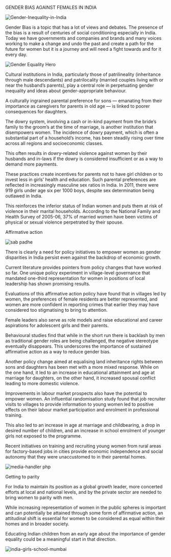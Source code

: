 GENDER BIAS AGAINST FEMALES IN INDIA

![Gender-Inequality-in-India](https://user-images.githubusercontent.com/94577003/144219734-29cbd25c-5efa-4320-b930-e02b672ab20d.jpg)

Gender Bias is a topic that has a lot of views and debates. The presence of the bias is a result of centuries of social conditioning especially in India.
Today we have governments and companies and brands and many voices working to make a change and undo the past and create a path for the future for women but it is a journey and will need a fight towards and for it every day.


![Gender Equality Hero](https://user-images.githubusercontent.com/94577003/144219840-c4387773-054b-4867-96c1-51d0b2d6ad79.jpg)

 
Cultural institutions in India, particularly those of patrilineality (inheritance through male descendants) and patrilocality (married couples living with or near the husband’s parents), play a central role in perpetuating gender inequality and ideas about gender-appropriate behaviour.
 
A culturally ingrained parental preference for sons — emanating from their importance as caregivers for parents in old age — is linked to poorer consequences for daughters.
 
The dowry system, involving a cash or in-kind payment from the bride’s family to the groom’s at the time of marriage, is another institution that disempowers women. The incidence of dowry payment, which is often a substantial part of a household’s income, has been steadily rising over time across all regions and socioeconomic classes.
 
This often results in dowry-related violence against women by their husbands and in-laws if the dowry is considered insufficient or as a way to demand more payments.
 
These practices create incentives for parents not to have girl children or to invest less in girls’ health and education. Such parental preferences are reflected in increasingly masculine sex ratios in India. In 2011, there were 919 girls under age six per 1000 boys, despite sex determination being outlawed in India.
 
This reinforces the inferior status of Indian women and puts them at risk of violence in their marital households. According to the National Family and Health Survey of 2005-06, 37% of married women have been victims of physical or sexual violence perpetrated by their spouse.

Affirmative action

![sab padhe](https://user-images.githubusercontent.com/94577003/144219914-70417c60-1184-4747-92c8-c15879d42d94.jpg)

 
There is clearly a need for policy initiatives to empower women as gender disparities in India persist even against the backdrop of economic growth.
 
Current literature provides pointers from policy changes that have worked so far. One unique policy experiment in village-level governance that mandated one-third representation for women in positions of local leadership has shown promising results.
 
Evaluations of this affirmative action policy have found that in villages led by women, the preferences of female residents are better represented, and women are more confident in reporting crimes that earlier they may have considered too stigmatising to bring to attention.
 
Female leaders also serve as role models and raise educational and career aspirations for adolescent girls and their parents.
 
Behavioural studies find that while in the short run there is backlash by men as traditional gender roles are being challenged, the negative stereotype eventually disappears. This underscores the importance of sustained affirmative action as a way to reduce gender bias.
 
Another policy change aimed at equalising land inheritance rights between sons and daughters has been met with a more mixed response. While on the one hand, it led to an increase in educational attainment and age at marriage for daughters, on the other hand, it increased spousal conflict leading to more domestic violence.
 
Improvements in labour market prospects also have the potential to empower women. An influential randomisation study found that job recruiter visits to villages to provide information to young women led to positive effects on their labour market participation and enrolment in professional training.
 
This also led to an increase in age at marriage and childbearing, a drop in desired number of children, and an increase in school enrolment of younger girls not exposed to the programme.
 
Recent initiatives on training and recruiting young women from rural areas for factory-based jobs in cities provide economic independence and social autonomy that they were unaccustomed to in their parental homes.

![media-handler php](https://user-images.githubusercontent.com/94577003/144220094-0e084086-ac8c-4c4f-8bb5-8c81bbf44b74.jpg)


Getting to parity
 
For India to maintain its position as a global growth leader, more concerted efforts at local and national levels, and by the private sector are needed to bring women to parity with men.
 
While increasing representation of women in the public spheres is important and can potentially be attained through some form of affirmative action, an attitudinal shift is essential for women to be considered as equal within their homes and in broader society.
 
Educating Indian children from an early age about the importance of gender equality could be a meaningful start in that direction.

![india-girls-school-mumbai](https://user-images.githubusercontent.com/94577003/144220159-9215a0e5-f6be-4f37-aee5-6afa7bdbfcbc.jpg)


